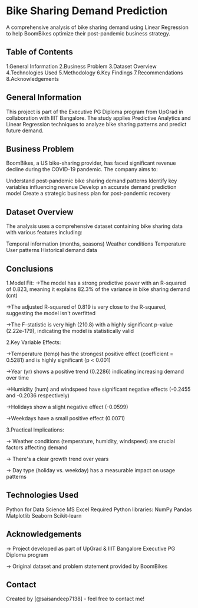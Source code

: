 # Bike Sharing Demand Prediction
A comprehensive analysis of bike sharing demand using Linear Regression to help BoomBikes optimize their post-pandemic business strategy.

## Table of Contents
1.General Information
2.Business Problem
3.Dataset Overview
4.Technologies Used
5.Methodology
6.Key Findings
7.Recommendations
8.Acknowledgements

<!-- You can include any other section that is pertinent to your problem -->

## General Information
This project is part of the Executive PG Diploma program from UpGrad in collaboration with IIIT Bangalore. The study applies Predictive Analytics and Linear Regression techniques to analyze bike sharing patterns and predict future demand.

## Business Problem
BoomBikes, a US bike-sharing provider, has faced significant revenue decline during the COVID-19 pandemic. The company aims to:

Understand post-pandemic bike sharing demand patterns
Identify key variables influencing revenue
Develop an accurate demand prediction model
Create a strategic business plan for post-pandemic recovery


## Dataset Overview
The analysis uses a comprehensive dataset containing bike sharing data with various features including:

Temporal information (months, seasons)
Weather conditions
Temperature
User patterns
Historical demand data
<!-- You don't have to answer all the questions - just the ones relevant to your project. -->

## Conclusions
1.Model Fit:
->The model has a strong predictive power with an R-squared of 0.823, meaning it explains 82.3% of the variance in bike sharing demand (cnt)

->The adjusted R-squared of 0.819 is very close to the R-squared, suggesting the model isn't overfitted

->The F-statistic is very high (210.8) with a highly significant p-value (2.22e-179), indicating the model is statistically valid

2.Key Variable Effects:

->Temperature (temp) has the strongest positive effect (coefficient = 0.5281) and is highly significant (p < 0.001)

->Year (yr) shows a positive trend (0.2286) indicating increasing demand over time

->Humidity (hum) and windspeed have significant negative effects (-0.2455 and -0.2036 respectively)

->Holidays show a slight negative effect (-0.0599)

->Weekdays have a small positive effect (0.0071)

3.Practical Implications:

-> Weather conditions (temperature, humidity, windspeed) are crucial factors affecting demand

-> There's a clear growth trend over years

-> Day type (holiday vs. weekday) has a measurable impact on usage patterns

<!-- You don't have to answer all the questions - just the ones relevant to your project. -->


## Technologies Used
Python for Data Science
MS Excel
Required Python libraries:
    NumPy
    Pandas
    Matplotlib
    Seaborn
    Scikit-learn

<!-- As the libraries versions keep on changing, it is recommended to mention the version of library used in this project -->

## Acknowledgements

-> Project developed as part of UpGrad & IIIT Bangalore Executive PG Diploma program

-> Original dataset and problem statement provided by BoomBikes


## Contact
Created by [@saisandeep7138] - feel free to contact me!


<!-- Optional -->
<!-- ## License -->
<!-- This project is open source and available under the [... License](). -->

<!-- You don't have to include all sections - just the one's relevant to your project -->